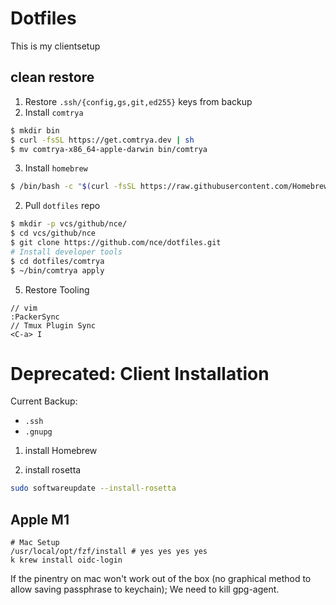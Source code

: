 # Dotfiles
This is my clientsetup

## clean restore

1. Restore `.ssh/{config,gs,git,ed255}` keys from backup
2. Install `comtrya`
```bash
$ mkdir bin
$ curl -fsSL https://get.comtrya.dev | sh
$ mv comtrya-x86_64-apple-darwin bin/comtrya
```
3. Install `homebrew` 
```bash
$ /bin/bash -c "$(curl -fsSL https://raw.githubusercontent.com/Homebrew/install/HEAD/install.sh)"
```
2. Pull `dotfiles` repo
```bash
$ mkdir -p vcs/github/nce/
$ cd vcs/github/nce
$ git clone https://github.com/nce/dotfiles.git
# Install developer tools
$ cd dotfiles/comtrya
$ ~/bin/comtrya apply
```
5. Restore Tooling
```
// vim
:PackerSync
// Tmux Plugin Sync
<C-a> I
```


# Deprecated: Client Installation
Current Backup:
* `.ssh`
* `.gnupg`

1. install Homebrew

2. install rosetta
```bash
sudo softwareupdate --install-rosetta
```

## Apple M1
```
# Mac Setup
/usr/local/opt/fzf/install # yes yes yes yes
k krew install oidc-login
```

If the pinentry on mac won't work out of the box (no graphical method to allow
saving passphrase to keychain); We need to kill gpg-agent.


